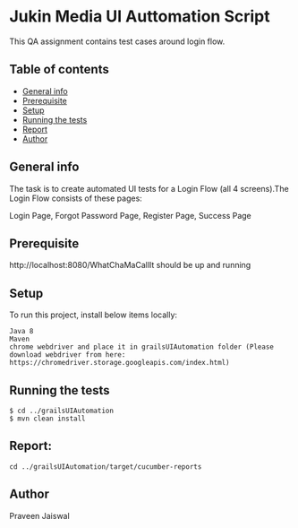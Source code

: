# Jukin Media UI Auttomation Script
This QA assignment contains test cases around login flow.

## Table of contents
* [General info](#general-info)
* [Prerequisite](#technologies)
* [Setup](#setup)
* [Running the tests](#running-the-tests)
* [Report](#report)
* [Author](#author)

## General info
The task is to create automated UI tests for a Login Flow (all 4 screens).The Login Flow consists of these pages:

Login Page,
Forgot Password Page,
Register Page,
Success Page

## Prerequisite
http://localhost:8080/WhatChaMaCallIt should be up and running
	
## Setup
To run this project, install below items locally: 

```
Java 8
Maven
chrome webdriver and place it in grailsUIAutomation folder (Please download webdriver from here: https://chromedriver.storage.googleapis.com/index.html)
```

## Running the tests
```
$ cd ../grailsUIAutomation
$ mvn clean install
```


## Report:

```cd ../grailsUIAutomation/target/cucumber-reports```

## Author
Praveen Jaiswal